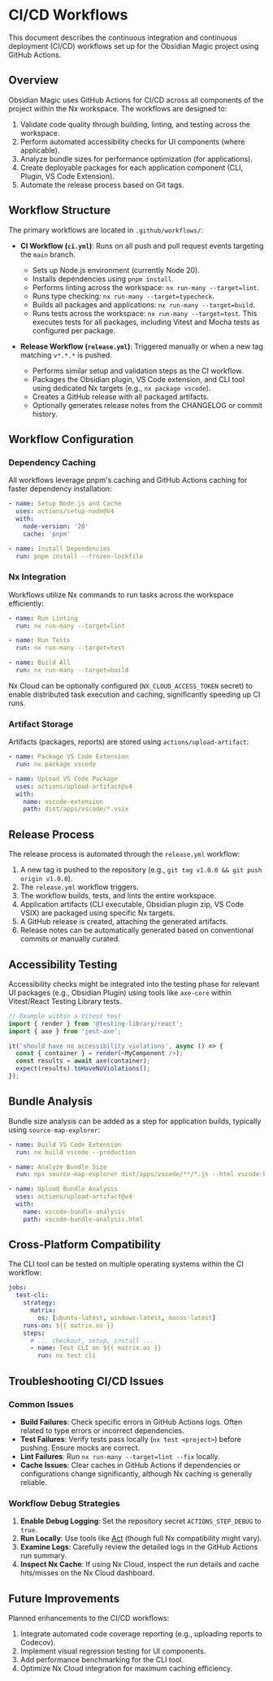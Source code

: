 # CI/CD Workflows

This document describes the continuous integration and continuous deployment (CI/CD) workflows set up for the Obsidian
Magic project using GitHub Actions.

## Overview

Obsidian Magic uses GitHub Actions for CI/CD across all components of the project within the Nx workspace. The workflows
are designed to:

1. Validate code quality through building, linting, and testing across the workspace.
2. Perform automated accessibility checks for UI components (where applicable).
3. Analyze bundle sizes for performance optimization (for applications).
4. Create deployable packages for each application component (CLI, Plugin, VS Code Extension).
5. Automate the release process based on Git tags.

## Workflow Structure

The primary workflows are located in `.github/workflows/`:

- **CI Workflow (`ci.yml`)**: Runs on all push and pull request events targeting the `main` branch.

  - Sets up Node.js environment (currently Node 20).
  - Installs dependencies using `pnpm install`.
  - Performs linting across the workspace: `nx run-many --target=lint`.
  - Runs type checking: `nx run-many --target=typecheck`.
  - Builds all packages and applications: `nx run-many --target=build`.
  - Runs tests across the workspace: `nx run-many --target=test`. This executes tests for all packages, including Vitest
    and Mocha tests as configured per package.

- **Release Workflow (`release.yml`)**: Triggered manually or when a new tag matching `v*.*.*` is pushed.
  - Performs similar setup and validation steps as the CI workflow.
  - Packages the Obsidian plugin, VS Code extension, and CLI tool using dedicated Nx targets (e.g.,
    `nx package vscode`).
  - Creates a GitHub release with all packaged artifacts.
  - Optionally generates release notes from the CHANGELOG or commit history.

## Workflow Configuration

### Dependency Caching

All workflows leverage pnpm's caching and GitHub Actions caching for faster dependency installation:

```yaml
- name: Setup Node.js and Cache
  uses: actions/setup-node@v4
  with:
    node-version: '20'
    cache: 'pnpm'

- name: Install Dependencies
  run: pnpm install --frozen-lockfile
```

### Nx Integration

Workflows utilize Nx commands to run tasks across the workspace efficiently:

```yaml
- name: Run Linting
  run: nx run-many --target=lint

- name: Run Tests
  run: nx run-many --target=test

- name: Build All
  run: nx run-many --target=build
```

Nx Cloud can be optionally configured (`NX_CLOUD_ACCESS_TOKEN` secret) to enable distributed task execution and caching,
significantly speeding up CI runs.

### Artifact Storage

Artifacts (packages, reports) are stored using `actions/upload-artifact`:

```yaml
- name: Package VS Code Extension
  run: nx package vscode

- name: Upload VS Code Package
  uses: actions/upload-artifact@v4
  with:
    name: vscode-extension
    path: dist/apps/vscode/*.vsix
```

## Release Process

The release process is automated through the `release.yml` workflow:

1. A new tag is pushed to the repository (e.g., `git tag v1.0.0 && git push origin v1.0.0`).
2. The `release.yml` workflow triggers.
3. The workflow builds, tests, and lints the entire workspace.
4. Application artifacts (CLI executable, Obsidian plugin zip, VS Code VSIX) are packaged using specific Nx targets.
5. A GitHub release is created, attaching the generated artifacts.
6. Release notes can be automatically generated based on conventional commits or manually curated.

## Accessibility Testing

Accessibility checks might be integrated into the testing phase for relevant UI packages (e.g., Obsidian Plugin) using
tools like `axe-core` within Vitest/React Testing Library tests.

```typescript
// Example within a Vitest test
import { render } from '@testing-library/react';
import { axe } from 'jest-axe';

it('should have no accessibility violations', async () => {
  const { container } = render(<MyComponent />);
  const results = await axe(container);
  expect(results).toHaveNoViolations();
});
```

## Bundle Analysis

Bundle size analysis can be added as a step for application builds, typically using `source-map-explorer`:

```yaml
- name: Build VS Code Extension
  run: nx build vscode --production

- name: Analyze Bundle Size
  run: npx source-map-explorer dist/apps/vscode/**/*.js --html vscode-bundle-analysis.html

- name: Upload Bundle Analysis
  uses: actions/upload-artifact@v4
  with:
    name: vscode-bundle-analysis
    path: vscode-bundle-analysis.html
```

## Cross-Platform Compatibility

The CLI tool can be tested on multiple operating systems within the CI workflow:

```yaml
jobs:
  test-cli:
    strategy:
      matrix:
        os: [ubuntu-latest, windows-latest, macos-latest]
    runs-on: ${{ matrix.os }}
    steps:
      # ... checkout, setup, install ...
      - name: Test CLI on ${{ matrix.os }}
        run: nx test cli
```

## Troubleshooting CI/CD Issues

### Common Issues

- **Build Failures**: Check specific errors in GitHub Actions logs. Often related to type errors or incorrect
  dependencies.
- **Test Failures**: Verify tests pass locally (`nx test <project>`) before pushing. Ensure mocks are correct.
- **Lint Failures**: Run `nx run-many --target=lint --fix` locally.
- **Cache Issues**: Clear caches in GitHub Actions if dependencies or configurations change significantly, although Nx
  caching is generally reliable.

### Workflow Debug Strategies

1. **Enable Debug Logging**: Set the repository secret `ACTIONS_STEP_DEBUG` to `true`.
2. **Run Locally**: Use tools like [Act](https://github.com/nektos/act) (though full Nx compatibility might vary).
3. **Examine Logs**: Carefully review the detailed logs in the GitHub Actions run summary.
4. **Inspect Nx Cache**: If using Nx Cloud, inspect the run details and cache hits/misses on the Nx Cloud dashboard.

## Future Improvements

Planned enhancements to the CI/CD workflows:

1. Integrate automated code coverage reporting (e.g., uploading reports to Codecov).
2. Implement visual regression testing for UI components.
3. Add performance benchmarking for the CLI tool.
4. Optimize Nx Cloud integration for maximum caching efficiency.
